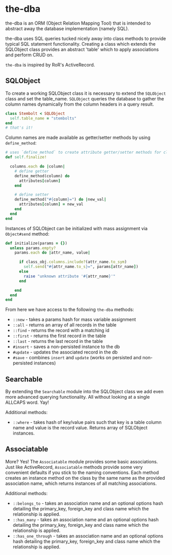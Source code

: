 # the-dba

the-dba is an ORM (Object Relation Mapping Tool) that is intended to abstract away the database implementation (namely SQL).

the-dba uses SQL queries tucked nicely away into class methods to provide typical SQL statement functionality. Creating a class which extends the SQLObject class provides an abstract 'table' which to apply associations and perform CRUD on.

`the-dba` is inspired by RoR's ActiveRecord.

## SQLObject

To create a working SQLObject class it is necessary to extend the `SQLObject` class and set the table_name. `SQLObject` queries the database to gather the column names dynamically from the column headers in a query result.

```ruby
class Stembolt < SQLObject
  self.table_name = "stembolts"
end
# that's it!
```

Column names are made available as getter/setter methods by using `define_method`:

```ruby
# uses `define_method` to create attribute getter/setter methods for class instances
def self.finalize!

  columns.each do |column|
    # define getter
    define_method(column) do
      attributes[column]
    end

    # define setter
    define_method("#{column}=") do |new_val|
      attributes[column] = new_val
    end
  end
end
```

Instances of SQLObject can be initialized with mass assignment via `Object#send` method:

```ruby
def initialize(params = {})
  unless params.empty?
    params.each do |attr_name, value|

      if class_obj.columns.include?(attr_name.to_sym)
        self.send("#{attr_name.to_s}=", params[attr_name])
      else
        raise "unknown attribute '#{attr_name}'"
      end

    end
  end
end
```


From here we have access to the following `the-dba` methods:

* `::new` - takes a params hash for mass variable assignment
* `::all` - returns an array of all records in the table
* `::find` - returns the record with a matching id
* `::first` - returns the first record in the table
* `::last` - returns the last record in the table
* `#insert` - saves a non-persisted instance to the db
* `#update` - updates the associated record in the db
* `#save` - combines `insert` and `update` (works on persisted and non-persisted instances)

## Searchable

By extending the `Searchable` module into the SQLObject class we add even more advanced querying functionality. All without looking at a single ALLCAPS word. Yay!

Additional methods:

* `::where` - takes hash of key/value pairs such that key is a table column name and value is the record value. Returns array of SQLObject instances.

## Associatable

More? Yes! The `Associatable` module provides some basic associations. Just like ActiveRecord, `Associatable` methods provide some very convenient defaults if you stick to the naming conventions. Each method creates an instance method on the class by the same name as the provided association name, which returns instances of all matching associations.

Additional methods:

* `::belongs_to` - takes an association name and an optional options hash detailing the primary_key, foreign_key and class name which the relationship is applied.
* `::has_many` - takes an association name and an optional options hash detailing the primary_key, foreign_key and class name which the relationship is applied.
* `::has_one_through` - takes an association name and an optional options hash detailing the primary_key, foreign_key and class name which the relationship is applied.
